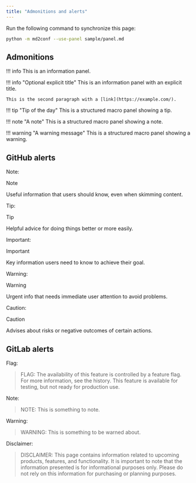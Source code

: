 ```yaml
---
title: "Admonitions and alerts"
---
```


<!-- confluence-page-id: 42139649 -->

Run the following command to synchronize this page:

```sh
python -m md2conf --use-panel sample/panel.md
```

## Admonitions

!!! info
    This is an information panel.

!!! info "Optional explicit title"
    This is an information panel with an explicit title.

    This is the second paragraph with a [link](https://example.com/).

!!! tip "Tip of the day"
    This is a structured macro panel showing a tip.

!!! note "A note"
    This is a structured macro panel showing a note.

!!! warning "A warning message"
    This is a structured macro panel showing a warning.

## GitHub alerts

Note:

> [!NOTE]
> Useful information that users should know, even when skimming content.

Tip:

> [!TIP]
> Helpful advice for doing things better or more easily.

Important:

> [!IMPORTANT]
> Key information users need to know to achieve their goal.

Warning:

> [!WARNING]
> Urgent info that needs immediate user attention to avoid problems.

Caution:

> [!CAUTION]
> Advises about risks or negative outcomes of certain actions.

## GitLab alerts

Flag:

> FLAG:
> The availability of this feature is controlled by a feature flag.
> For more information, see the history.
> This feature is available for testing, but not ready for production use.

Note:

> NOTE:
> This is something to note.

Warning:

> WARNING:
> This is something to be warned about.

Disclaimer:

> DISCLAIMER:
> This page contains information related to upcoming products, features, and functionality.
> It is important to note that the information presented is for informational purposes only.
> Please do not rely on this information for purchasing or planning purposes.
